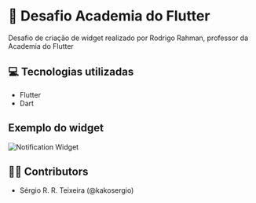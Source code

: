 # :notebook: Desafio Academia do Flutter

Desafio de criação de widget realizado por Rodrigo Rahman, professor da Academia do Flutter

## :computer: Tecnologias utilizadas

- Flutter
- Dart

## Exemplo do widget

<img src="https://user-images.githubusercontent.com/93038804/228621699-bed14758-bb79-455b-89f0-d4983d912f3c.png" alt="Notification Widget" title="Barra de Notificação">


## :man_scientist: Contributors
- Sérgio R. R. Teixeira (@kakosergio)
